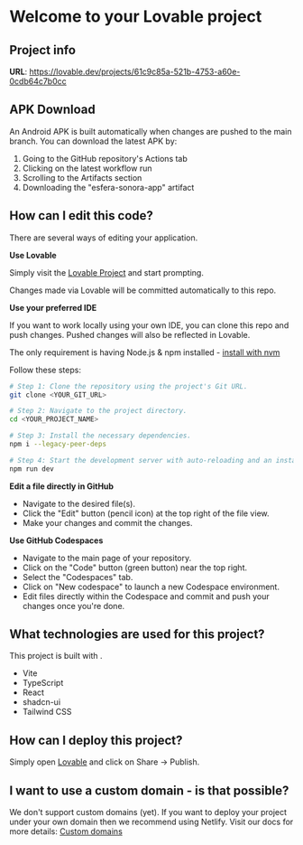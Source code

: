 
# Welcome to your Lovable project

## Project info

**URL**: https://lovable.dev/projects/61c9c85a-521b-4753-a60e-0cdb64c7b0cc

## APK Download

An Android APK is built automatically when changes are pushed to the main branch. You can download the latest APK by:

1. Going to the GitHub repository's Actions tab
2. Clicking on the latest workflow run
3. Scrolling to the Artifacts section
4. Downloading the "esfera-sonora-app" artifact

## How can I edit this code?

There are several ways of editing your application.

**Use Lovable**

Simply visit the [Lovable Project](https://lovable.dev/projects/61c9c85a-521b-4753-a60e-0cdb64c7b0cc) and start prompting.

Changes made via Lovable will be committed automatically to this repo.

**Use your preferred IDE**

If you want to work locally using your own IDE, you can clone this repo and push changes. Pushed changes will also be reflected in Lovable.

The only requirement is having Node.js & npm installed - [install with nvm](https://github.com/nvm-sh/nvm#installing-and-updating)

Follow these steps:

```sh
# Step 1: Clone the repository using the project's Git URL.
git clone <YOUR_GIT_URL>

# Step 2: Navigate to the project directory.
cd <YOUR_PROJECT_NAME>

# Step 3: Install the necessary dependencies.
npm i --legacy-peer-deps

# Step 4: Start the development server with auto-reloading and an instant preview.
npm run dev
```

**Edit a file directly in GitHub**

- Navigate to the desired file(s).
- Click the "Edit" button (pencil icon) at the top right of the file view.
- Make your changes and commit the changes.

**Use GitHub Codespaces**

- Navigate to the main page of your repository.
- Click on the "Code" button (green button) near the top right.
- Select the "Codespaces" tab.
- Click on "New codespace" to launch a new Codespace environment.
- Edit files directly within the Codespace and commit and push your changes once you're done.

## What technologies are used for this project?

This project is built with .

- Vite
- TypeScript
- React
- shadcn-ui
- Tailwind CSS

## How can I deploy this project?

Simply open [Lovable](https://lovable.dev/projects/61c9c85a-521b-4753-a60e-0cdb64c7b0cc) and click on Share -> Publish.

## I want to use a custom domain - is that possible?

We don't support custom domains (yet). If you want to deploy your project under your own domain then we recommend using Netlify. Visit our docs for more details: [Custom domains](https://docs.lovable.dev/tips-tricks/custom-domain/)

